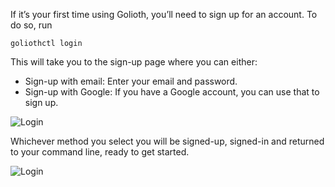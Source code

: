 If it’s your first time using Golioth, you’ll need to sign up for an account. To do so, run

```
goliothctl login
```

This will take you to the sign-up page where you can either:

* Sign-up with email: Enter your email and password.
* Sign-up with Google: If you have a Google account, you can use that to sign up.

![Login](./assets/login.png)

Whichever method you select you will be signed-up, signed-in and returned to your command line, ready to get started.

![Login](./assets/login-success.png)
